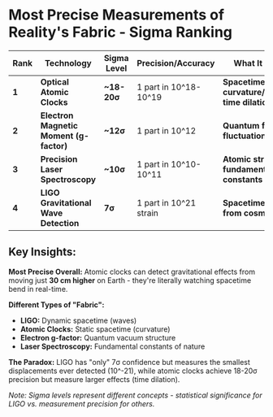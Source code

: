 # Most Precise Measurements of Reality's Fabric - Sigma Ranking

| Rank | Technology | Sigma Level | Precision/Accuracy | What It Measures |
|------|------------|-------------|-------------------|------------------|
| **1** | **Optical Atomic Clocks** | **~18-20σ** | 1 part in 10^18-10^19 | **Spacetime curvature/gravitational time dilation** |
| **2** | **Electron Magnetic Moment (g-factor)** | **~12σ** | 1 part in 10^12 | **Quantum field fluctuations in vacuum** |
| **3** | **Precision Laser Spectroscopy** | **~10σ** | 1 part in 10^10-10^11 | **Atomic structure & fundamental constants** |
| **4** | **LIGO Gravitational Wave Detection** | **7σ** | 1 part in 10^21 strain | **Spacetime ripples from cosmic events** |

## Key Insights:

**Most Precise Overall:** Atomic clocks can detect gravitational effects from moving just **30 cm higher** on Earth - they're literally watching spacetime bend in real-time.

**Different Types of "Fabric":**
- **LIGO:** Dynamic spacetime (waves)
- **Atomic Clocks:** Static spacetime (curvature) 
- **Electron g-factor:** Quantum vacuum structure
- **Laser Spectroscopy:** Fundamental constants of nature

**The Paradox:** LIGO has "only" 7σ confidence but measures the smallest displacements ever detected (10^-21), while atomic clocks achieve 18-20σ precision but measure larger effects (time dilation).

*Note: Sigma levels represent different concepts - statistical significance for LIGO vs. measurement precision for others.*